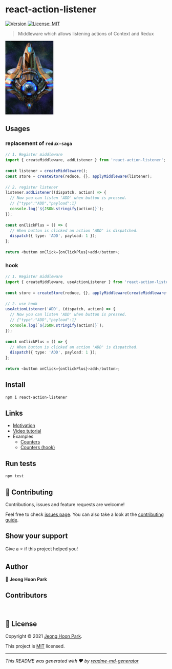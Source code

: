 # react-action-listener

[![Version](https://img.shields.io/npm/v/react-action-listener.svg)](https://www.npmjs.com/package/react-action-listener)
[![License: MIT](https://img.shields.io/github/license/qkreltms/react-action-listener)](https://github.com/qkreltms/react-action-listener/blob/master/LICENSE)

> Middleware which allows listening actions of Context and Redux

<img width='150px' src="./imgs/Observer_SC2_Head1.jpg"/>

## Usages

### replacement of `redux-saga`

```ts
// 1. Register middleware
import { createMiddleware, addListener } from 'react-action-listener';

const listener = createMiddleware();
const store = createStore(reduce, {}, applyMiddleware(listener);

// 2. register listener
listener.addListener((dispatch, action) => {
  // Now you can listen 'ADD' when button is pressed.
  // {"type":"ADD","payload":1}
  console.log(`${JSON.stringify(action)}`);
});

const onClickPlus = () => {
  // When button is clicked an action 'ADD' is dispatched.
  dispatch({ type: 'ADD', payload: 1 });
};

return <button onClick={onClickPlus}>add</button>;
```

### hook

```ts
// 1. Register middleware
import { createMiddleware, useActionListener } from 'react-action-listener';

const store = createStore(reduce, {}, applyMiddleware(createMiddleware()));

// 2. use hook
useActionListener('ADD', (dispatch, action) => {
  // Now you can listen 'ADD' when button is pressed.
  // {"type":"ADD","payload":1}
  console.log(`${JSON.stringify(action)}`);
});

const onClickPlus = () => {
  // When button is clicked an action 'ADD' is dispatched.
  dispatch({ type: 'ADD', payload: 1 });
};

return <button onClick={onClickPlus}>add</button>;
```

## Install

```sh
npm i react-action-listener
```

## Links

- [Motivation]()
- [Video tutorial]()
- Examples
  - [Counters](https://codesandbox.io/s/react-action-listener-5we8j?file=/src/reducer.ts)
  - [Counters (hook)](https://codesandbox.io/s/react-action-listener-counter-example-0dti5?file=/src/reducer.ts)

## Run tests

```sh
npm test
```

## 🤝 Contributing

Contributions, issues and feature requests are welcome!

Feel free to check [issues page](https://github.com/qkreltms/react-action-listener/issues). You can also take a look at the [contributing guide](https://github.com/qkreltms/react-action-listener/blob/master/CONTRIBUTING.md).

## Show your support

Give a ⭐️ if this project helped you!

## Author

👤 **Jeong Hoon Park**

## Contributors

<br/>

## 📝 License

Copyright © 2021 [Jeong Hoon Park](https://github.com/qkreltms).

This project is [MIT](https://github.com/qkreltms/react-action-listener/blob/master/LICENSE) licensed.

---

_This README was generated with ❤️ by [readme-md-generator](https://github.com/kefranabg/readme-md-generator)_
